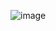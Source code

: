 ![image](https://user-images.githubusercontent.com/94703627/166254239-b8fe418d-ed6d-4531-866d-58df77e03037.png)

<!---
Sasu-Osayande/Sasu-Osayande is a ✨ special ✨ repository because its `README.md` (this file) appears on your GitHub profile.
You can click the Preview link to take a look at your changes.
--->
